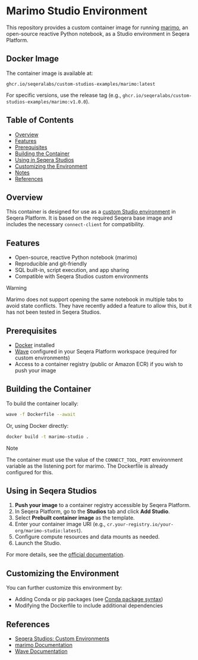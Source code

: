 # Marimo Studio Environment

This repository provides a custom container image for running [marimo](https://marimo.io), an open-source reactive Python notebook, as a Studio environment in Seqera Platform.

## Docker Image

The container image is available at:
```
ghcr.io/seqeralabs/custom-studios-examples/marimo:latest
```

For specific versions, use the release tag (e.g., `ghcr.io/seqeralabs/custom-studios-examples/marimo:v1.0.0`).

## Table of Contents

- [Overview](#overview)
- [Features](#features)
- [Prerequisites](#prerequisites)
- [Building the Container](#building-the-container)
- [Using in Seqera Studios](#using-in-seqera-studios)
- [Customizing the Environment](#customizing-the-environment)
- [Notes](#notes)
- [References](#references)

## Overview

This container is designed for use as a [custom Studio environment](https://docs.seqera.io/platform-cloud/studios/custom-envs) in Seqera Platform. It is based on the required Seqera base image and includes the necessary `connect-client` for compatibility.

## Features

- Open-source, reactive Python notebook (marimo)
- Reproducible and git-friendly
- SQL built-in, script execution, and app sharing
- Compatible with Seqera Studios custom environments

> [!WARNING]
> Marimo does not support opening the same notebook in multiple tabs to avoid state conflicts. They have recently added a feature to allow this, but it has not been tested in Seqera Studios.

## Prerequisites

- [Docker](https://www.docker.com/) installed
- [Wave](https://docs.seqera.io/platform-cloud/wave/) configured in your Seqera Platform workspace (required for custom environments)
- Access to a container registry (public or Amazon ECR) if you wish to push your image

## Building the Container

To build the container locally:

```sh
wave -f Dockerfile --await
```

Or, using Docker directly:

```sh
docker build -t marimo-studio .
```

> [!NOTE]
> The container must use the value of the `CONNECT_TOOL_PORT` environment variable as the listening port for marimo. The Dockerfile is already configured for this.

## Using in Seqera Studios

1. **Push your image** to a container registry accessible by Seqera Platform.
2. In Seqera Platform, go to the **Studios** tab and click **Add Studio**.
3. Select **Prebuilt container image** as the template.
4. Enter your container image URI (e.g., `cr.your-registry.io/your-org/marimo-studio:latest`).
5. Configure compute resources and data mounts as needed.
6. Launch the Studio.

For more details, see the [official documentation](https://docs.seqera.io/platform-cloud/studios/custom-envs).

## Customizing the Environment

You can further customize this environment by:

- Adding Conda or pip packages (see [Conda package syntax](https://docs.seqera.io/platform-cloud/studios/custom-envs#conda-package-syntax))
- Modifying the Dockerfile to include additional dependencies

## References

- [Seqera Studios: Custom Environments](https://docs.seqera.io/platform-cloud/studios/custom-envs)
- [marimo Documentation](https://marimo.io)
- [Wave Documentation](https://docs.seqera.io/platform-cloud/wave/)
